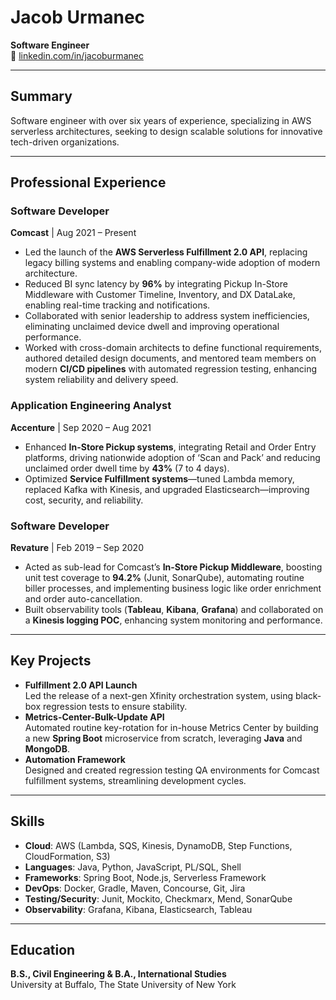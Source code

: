# Jacob Urmanec

**Software Engineer**  
🔗 [linkedin.com/in/jacoburmanec](https://linkedin.com/in/jacoburmanec)

---

## Summary

Software engineer with over six years of experience, specializing in AWS serverless architectures, seeking to design scalable solutions for innovative tech-driven organizations.

---

## Professional Experience

### Software Developer  
**Comcast** | Aug 2021 – Present  
- Led the launch of the **AWS Serverless Fulfillment 2.0 API**, replacing legacy billing systems and enabling company-wide adoption of modern architecture.  
- Reduced BI sync latency by **96%** by integrating Pickup In-Store Middleware with Customer Timeline, Inventory, and DX DataLake, enabling real-time tracking and notifications.  
- Collaborated with senior leadership to address system inefficiencies, eliminating unclaimed device dwell and improving operational performance.  
- Worked with cross-domain architects to define functional requirements, authored detailed design documents, and mentored team members on modern **CI/CD pipelines** with automated regression testing, enhancing system reliability and delivery speed.

### Application Engineering Analyst  
**Accenture** | Sep 2020 – Aug 2021  
- Enhanced **In-Store Pickup systems**, integrating Retail and Order Entry platforms, driving nationwide adoption of ‘Scan and Pack’ and reducing unclaimed order dwell time by **43%** (7 to 4 days).  
- Optimized **Service Fulfillment systems**—tuned Lambda memory, replaced Kafka with Kinesis, and upgraded Elasticsearch—improving cost, security, and reliability.

### Software Developer
**Revature** | Feb 2019 – Sep 2020  
- Acted as sub-lead for Comcast’s **In-Store Pickup Middleware**, boosting unit test coverage to **94.2%** (Junit, SonarQube), automating routine biller processes, and implementing business logic like order enrichment and order auto-cancellation.  
- Built observability tools (**Tableau**, **Kibana**, **Grafana**) and collaborated on a **Kinesis logging POC**, enhancing system monitoring and performance.

---

## Key Projects

- **Fulfillment 2.0 API Launch**  
  Led the release of a next-gen Xfinity orchestration system, using black-box regression tests to ensure stability.  
- **Metrics-Center-Bulk-Update API**  
  Automated routine key-rotation for in-house Metrics Center by building a new **Spring Boot** microservice from scratch, leveraging **Java** and **MongoDB**.  
- **Automation Framework**  
  Designed and created regression testing QA environments for Comcast fulfillment systems, streamlining development cycles.

---

## Skills

- **Cloud**: AWS (Lambda, SQS, Kinesis, DynamoDB, Step Functions, CloudFormation, S3)  
- **Languages**: Java, Python, JavaScript, PL/SQL, Shell  
- **Frameworks**: Spring Boot, Node.js, Serverless Framework  
- **DevOps**: Docker, Gradle, Maven, Concourse, Git, Jira  
- **Testing/Security**: Junit, Mockito, Checkmarx, Mend, SonarQube  
- **Observability**: Grafana, Kibana, Elasticsearch, Tableau

---

## Education

**B.S., Civil Engineering & B.A., International Studies**  
University at Buffalo, The State University of New York